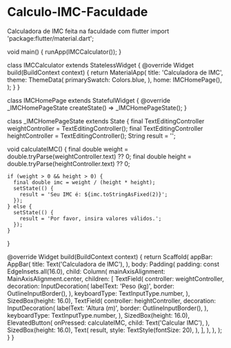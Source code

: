 # Calculo-IMC-Faculdade
Calculadora de IMC feita na faculdade com flutter
import 'package:flutter/material.dart';

void main() {
  runApp(IMCCalculator());
}

class IMCCalculator extends StatelessWidget {
  @override
  Widget build(BuildContext context) {
    return MaterialApp(
      title: 'Calculadora de IMC',
      theme: ThemeData(
        primarySwatch: Colors.blue,
      ),
      home: IMCHomePage(),
    );
  }
}

class IMCHomePage extends StatefulWidget {
  @override
  _IMCHomePageState createState() => _IMCHomePageState();
}

class _IMCHomePageState extends State<IMCHomePage> {
  final TextEditingController weightController = TextEditingController();
  final TextEditingController heightController = TextEditingController();
  String result = '';

  void calculateIMC() {
    final double weight = double.tryParse(weightController.text) ?? 0;
    final double height = double.tryParse(heightController.text) ?? 0;

    if (weight > 0 && height > 0) {
      final double imc = weight / (height * height);
      setState(() {
        result = 'Seu IMC é: ${imc.toStringAsFixed(2)}';
      });
    } else {
      setState(() {
        result = 'Por favor, insira valores válidos.';
      });
    }
  }

  @override
  Widget build(BuildContext context) {
    return Scaffold(
      appBar: AppBar(
        title: Text('Calculadora de IMC'),
      ),
      body: Padding(
        padding: const EdgeInsets.all(16.0),
        child: Column(
          mainAxisAlignment: MainAxisAlignment.center,
          children: [
            TextField(
              controller: weightController,
              decoration: InputDecoration(
                labelText: 'Peso (kg)',
                border: OutlineInputBorder(),
              ),
              keyboardType: TextInputType.number,
            ),
            SizedBox(height: 16.0),
            TextField(
              controller: heightController,
              decoration: InputDecoration(
                labelText: 'Altura (m)',
                border: OutlineInputBorder(),
              ),
              keyboardType: TextInputType.number,
            ),
            SizedBox(height: 16.0),
            ElevatedButton(
              onPressed: calculateIMC,
              child: Text('Calcular IMC'),
            ),
            SizedBox(height: 16.0),
            Text(
              result,
              style: TextStyle(fontSize: 20),
            ),
          ],
        ),
      ),
    );
  }
}
